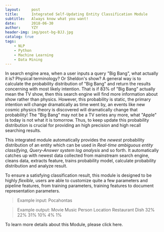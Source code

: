 ```yaml
---
layout:     post
title:      Integrated Self-Updating Entity Classification Module
subtitle:   Always know what you want!
date:       2018-06-30
author:     YZY
header-img: img/post-bg-BJJ.jpg
catalog: true
tags:
    - NLP 
    - Python
    - Machine Learning
    - Data Mining
---
```


In search engine area, when a user inputs a query "Big Bang", what actually it is? Physical terminology? Or Sheldon's show? A general way is to calculate the probability distribution of "Big Bang" and return the results concerning with most likely intention. That is if   83% of "Big Bang" actually mean the TV show, then this search engine will find more information about show rather than physics.  However, this probability is static, the primary intention will change dramatically as time went by, an events like new cosmic physics theory is discovered will dramatically change that probability! The "Big Bang" may not be a TV series any more, what "Apple" is today is not what it is tomorrow. Thus, to keep update this probability distribution is crucial for providing an high precision and high recall searching results. 

This integrated module automatically provides the *newest* probability distribution of an entity which can be used in  *Real-time ambiguous entity classifying*, *Query-Answer system log analysis* and so forth. It automatically catches up with newest data collected from mainstream search engine, cleans data, extracts feature, trains probability model, calculate probability distribution and analyze result.

To ensure a satisfying classification result, this module is designed to be highly *flexible*, users are able to customize quite a few parameters and pipeline features, from training parameters, training features to document representation parameters.

> Example input:
> Pocahontas

> Example output:
> Movie Music Person Location Restaurant Dish
> 32% 22% 31% 10% 4% 1%

To learn more details about this Module, please click here.
